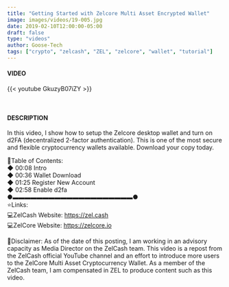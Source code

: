 ```yaml
---
title: "Getting Started with Zelcore Multi Asset Encrypted Wallet"
image: images/videos/19-005.jpg
date: 2019-02-10T12:00:00-05:00
draft: false
type: "videos"
author: Goose-Tech
tags: ["crypto", "zelcash", "ZEL", "zelcore", "wallet", "tutorial"]
---
```


#### VIDEO

{{< youtube GkuzyB07iZY >}}

&nbsp;

#### DESCRIPTION

In this video, I show how to setup the Zelcore desktop wallet and turn on d2FA (decentralized 2-factor authentication). This is one of the most secure and flexible cryptocurrency wallets available. Download your copy today.

📘Table of Contents:  
◆ 00:08 Intro  
◆ 00:36 Wallet Download  
◆ 01:25 Register New Account  
◆ 02:58 Enable d2fa  
●▬▬▬▬▬▬▬▬▬▬▬▬▬▬▬▬▬▬▬▬●  
⭐Links:  
💻ZelCash Website: https://zel.cash  
💻ZelCore Website: https://zelcore.io  

💬Disclaimer: As of the date of this posting, I am working in an advisory capacity as Media Director on the ZelCash team. This video is a repost from the ZelCash official YouTube channel and an effort to introduce more users to the ZelCore Multi Asset Cryptocurrency Wallet. As a member of the ZelCash team, I am compensated in ZEL to produce content such as this video.